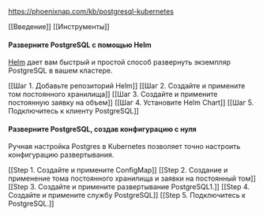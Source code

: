 https://phoenixnap.com/kb/postgresql-kubernetes


[[Введение]]
[[Инструменты]]

#### Разверните PostgreSQL с помощью Helm
[Helm](https://phoenixnap.com/kb/what-is-helm) дает вам быстрый и простой способ развернуть экземпляр PostgreSQL в вашем кластере.

[[Шаг 1. Добавьте репозиторий Helm]]
[[Шаг 2. Создайте и примените том постоянного хранилища]]
[[Шаг 3. Создайте и примените постоянную заявку на объем]]
[[Шаг 4. Установите Helm Chart]]
[[Шаг 5. Подключитесь к клиенту PostgreSQL]]

#### Разверните PostgreSQL, создав конфигурацию с нуля

Ручная настройка Postgres в Kubernetes позволяет точно настроить конфигурацию развертывания.

[[Step 1. Создайте и примените ConfigMap]]
[[Step 2. Создание и применение тома постоянного хранилища и заявки на постоянный том]]
[[Step 3. Создайте и примените развертывание PostgreSQL1.]]
[[Step 4. Создайте и примените службу PostgreSQL]]
[[Step 5. Подключитесь к PostgreSQL.]]









